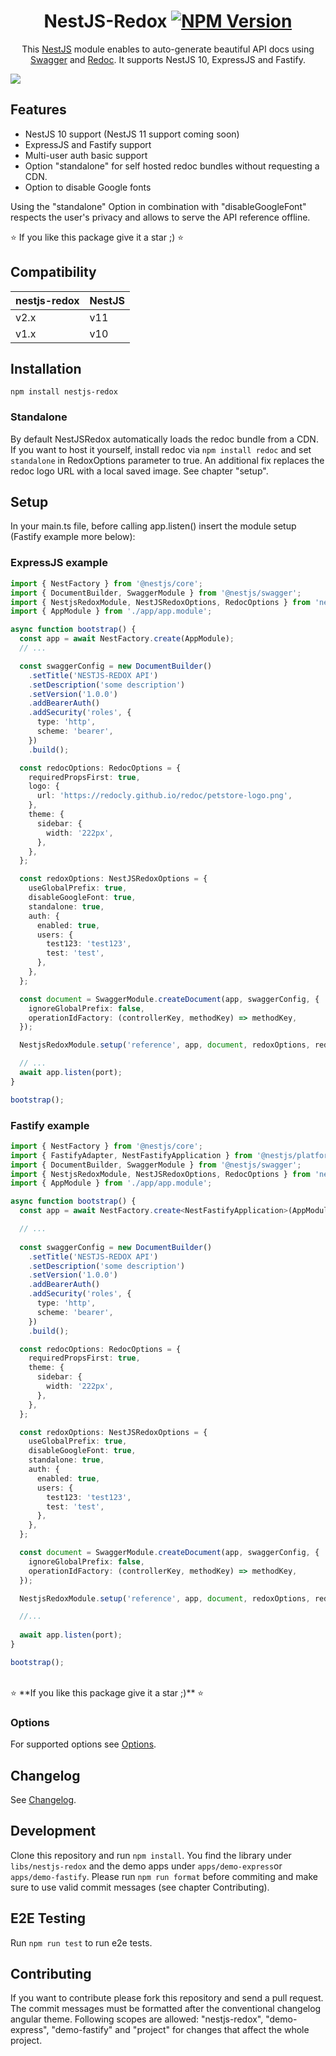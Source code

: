 <h1 style="text-align: center;" align="center">NestJS-Redox <a href="https://www.npmjs.com/package/nestjs-redox?activeTab=readme"><img alt="NPM Version" src="https://img.shields.io/npm/v/nestjs-redox"></a></h1>

<p style="text-align: center;" align="center">This <a href="https://docs.nestjs.com/">NestJS</a> module enables to auto-generate beautiful API docs using <a href="https://www.openapis.org/">Swagger</a> and <a href="https://github.com/Redocly/redoc/tree/main">Redoc</a>. It supports NestJS 10, ExpressJS and Fastify.</p>

<img src="https://raw.githubusercontent.com/Redocly/redoc/main/demo/redoc-demo.png" />

## Features

- NestJS 10 support (NestJS 11 support coming soon)
- ExpressJS and Fastify support
- Multi-user auth basic support
- Option "standalone" for self hosted redoc bundles without requesting a CDN.
- Option to disable Google fonts

Using the "standalone" Option in combination with "disableGoogleFont" respects the user's privacy and allows to serve the API reference offline.

⭐️ If you like this package give it a star ;) ⭐️

## Compatibility

<table>
<thead>
<tr>
<th>nestjs-redox</th>
<th>NestJS</th>
</tr>
</thead>
<tbody>
<tr>
<td>
  v2.x
</td>
<td>
  v11
</td>
</tr>
<tr>
<td>
  v1.x
</td>
<td>
  v10
</td>
</tr>
</tbody>
</table>

## Installation

`npm install nestjs-redox`

### Standalone

By default NestJSRedox automatically loads the redoc bundle from a CDN. If you want to host it yourself, install redoc via `npm install redoc` and set `standalone` in RedoxOptions parameter to true. An additional fix replaces the redoc logo URL with a local saved image.
See chapter "setup".

## Setup

In your main.ts file, before calling app.listen() insert the module setup (Fastify example more below):

### ExpressJS example

```typescript
import { NestFactory } from '@nestjs/core';
import { DocumentBuilder, SwaggerModule } from '@nestjs/swagger';
import { NestjsRedoxModule, NestJSRedoxOptions, RedocOptions } from 'nestjs-redox';
import { AppModule } from './app/app.module';

async function bootstrap() {
  const app = await NestFactory.create(AppModule);
  // ...

  const swaggerConfig = new DocumentBuilder()
    .setTitle('NESTJS-REDOX API')
    .setDescription('some description')
    .setVersion('1.0.0')
    .addBearerAuth()
    .addSecurity('roles', {
      type: 'http',
      scheme: 'bearer',
    })
    .build();

  const redocOptions: RedocOptions = {
    requiredPropsFirst: true,
    logo: {
      url: 'https://redocly.github.io/redoc/petstore-logo.png',
    },
    theme: {
      sidebar: {
        width: '222px',
      },
    },
  };

  const redoxOptions: NestJSRedoxOptions = {
    useGlobalPrefix: true,
    disableGoogleFont: true,
    standalone: true,
    auth: {
      enabled: true,
      users: {
        test123: 'test123',
        test: 'test',
      },
    },
  };

  const document = SwaggerModule.createDocument(app, swaggerConfig, {
    ignoreGlobalPrefix: false,
    operationIdFactory: (controllerKey, methodKey) => methodKey,
  });

  NestjsRedoxModule.setup('reference', app, document, redoxOptions, redocOptions);

  // ...
  await app.listen(port);
}

bootstrap();
```

### Fastify example

```typescript
import { NestFactory } from '@nestjs/core';
import { FastifyAdapter, NestFastifyApplication } from '@nestjs/platform-fastify';
import { DocumentBuilder, SwaggerModule } from '@nestjs/swagger';
import { NestjsRedoxModule, NestJSRedoxOptions, RedocOptions } from 'nestjs-redox';
import { AppModule } from './app/app.module';

async function bootstrap() {
  const app = await NestFactory.create<NestFastifyApplication>(AppModule, new FastifyAdapter());

  // ...
  
  const swaggerConfig = new DocumentBuilder()
    .setTitle('NESTJS-REDOX API')
    .setDescription('some description')
    .setVersion('1.0.0')
    .addBearerAuth()
    .addSecurity('roles', {
      type: 'http',
      scheme: 'bearer',
    })
    .build();

  const redocOptions: RedocOptions = {
    requiredPropsFirst: true,
    theme: {
      sidebar: {
        width: '222px',
      },
    },
  };

  const redoxOptions: NestJSRedoxOptions = {
    useGlobalPrefix: true,
    disableGoogleFont: true,
    standalone: true,
    auth: {
      enabled: true,
      users: {
        test123: 'test123',
        test: 'test',
      },
    },
  };

  const document = SwaggerModule.createDocument(app, swaggerConfig, {
    ignoreGlobalPrefix: false,
    operationIdFactory: (controllerKey, methodKey) => methodKey,
  });

  NestjsRedoxModule.setup('reference', app, document, redoxOptions, redocOptions);

  //... 
  
  await app.listen(port);
}

bootstrap();
```
<br/>
⭐️ **If you like this package give it a star ;)** ⭐️

### Options

For supported options see [Options](https://github.com/julianpoemp/nestjs-redox/blob/main/libs/nestjs-redox/src/lib/types.ts).

## Changelog

See [Changelog](https://github.com/julianpoemp/nestjs-redox/blob/main/libs/nestjs-redox/CHANGELOG.md).

## Development

Clone this repository and run `npm install`. You find the library under `libs/nestjs-redox` and the demo apps under `apps/demo-express`or `apps/demo-fastify`. Please run `npm run format` before commiting and make sure to use valid commit messages (see chapter Contributing).

## E2E Testing

Run `npm run test` to run e2e tests.

## Contributing

If you want to contribute please fork this repository and send a pull request. The commit messages must be formatted after the conventional changelog angular theme. Following scopes are allowed: "nestjs-redox", "demo-express", "demo-fastify" and "project" for changes that affect the whole project.
